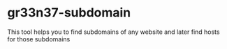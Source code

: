 # gr33n37-subdomain
This tool helps you to find subdomains of any website and later find hosts for those subdomains
